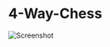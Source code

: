 # 4-Way-Chess
![Screenshot](https://user-images.githubusercontent.com/110714003/198007621-13ad32e6-c1c9-41fd-a636-c00f21a6774d.png)
